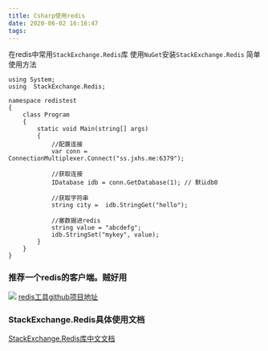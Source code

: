 ```yaml
---
title: Csharp使用redis
date: 2020-06-02 16:16:47
tags:
---
```


在redis中常用`StackExchange.Redis`库
使用`NuGet`安装`StackExchange.Redis`
简单使用方法
```
using System;
using  StackExchange.Redis;

namespace redistest
{
    class Program
    {
        static void Main(string[] args)
        {
            //配置连接
            var conn = ConnectionMultiplexer.Connect("ss.jxhs.me:6379");
            
            //获取连接
            IDatabase idb = conn.GetDatabase(1); // 默认db0

            //获取字符串
            string city =  idb.StringGet("hello");
            
            //塞数据进redis
            string value = "abcdefg";
            idb.StringSet("mykey", value);
        }
    }
}
```

### 推荐一个redis的客户端。贼好用 
![](https://tva1.sinaimg.cn/large/007S8ZIlgy1gfez9d29hhj30uk0k8ac6.jpg)
[redis工具github项目地址](https://github.com/qishibo/AnotherRedisDesktopManager)

### StackExchange.Redis具体使用文档
[StackExchange.Redis库中文文档](https://www.jxhs.me/db/redis-csharp.pdf)